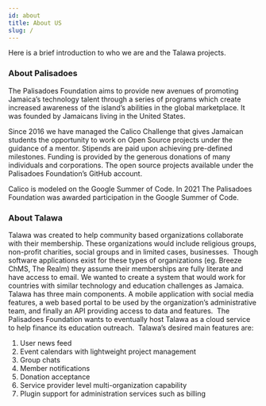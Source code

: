 ```yaml
---
id: about
title: About US
slug: /
---
```


Here is a brief introduction to who we are and the Talawa projects.
### About Palisadoes

The Palisadoes Foundation aims to provide new avenues of promoting Jamaica’s technology talent through a series of programs which create increased awareness of the island’s abilities in the global marketplace. It was founded by Jamaicans living in the United States.
​

Since 2016 we have managed the Calico Challenge that gives Jamaican students the opportunity to work on Open Source projects under the guidance of a mentor. Stipends are paid upon achieving pre-defined milestones. Funding is provided by the generous donations of many individuals and corporations. The open source projects available under the Palisadoes Foundation’s GitHub account.
​

Calico is modeled on the Google Summer of Code. In 2021 The Palisadoes Foundation was awarded participation in the Google Summer of Code.

### About Talawa

Talawa was created to help community based organizations collaborate with their membership. These organizations would include religious groups, non-profit charities, social groups and in limited cases, businesses.
​
Though software applications exist for these types of organizations (eg. Breeze ChMS, The Realm) they assume their memberships are fully literate and have access to email. We wanted to create a system that would work for countries with similar technology and education challenges as Jamaica.
​
Talawa has three main components. A mobile application with social media features, a web based portal to be used by the organization’s administrative team, and finally an API providing access to data and features.
​​
The Palisadoes Foundation wants to eventually host Talawa as a cloud service to help finance its education outreach.
​
Talawa’s desired main features are:
​
1. User news feed
1. Event calendars with lightweight project management
1. Group chats
1. Member notifications
1. Donation acceptance
1. Service provider level multi-organization capability
1. Plugin support for administration services such as billing

